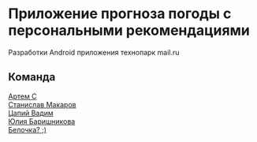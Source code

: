 # Приложение прогноза погоды с персональными рекомендациями
Разработки Android приложения технопарк mail.ru
## Команда
[Артем С](https://github.com/Artem231998)<br/>
[Станислав Макаров](https://github.com/stas48)<br/>
[Цапий Вадим](https://github.com/erfari)<br/>
[Юлия Баришникова](1)<br/>
[Белочка? ;)](1)<br/>
